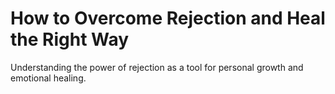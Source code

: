 # How to Overcome Rejection and Heal the Right Way

Understanding the power of rejection as a tool for personal growth and emotional healing.